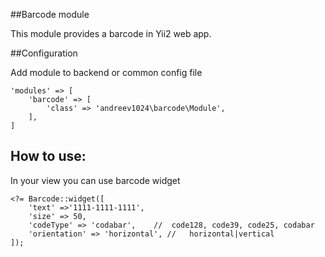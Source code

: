 ##Barcode module

This module provides a barcode in Yii2 web app.

##Configuration

Add module to backend or common config file

```
'modules' => [
    'barcode' => [
        'class' => 'andreev1024\barcode\Module',
    ],
]
```

## How to use:

In your view you can use barcode widget

```
<?= Barcode::widget([
    'text' =>'1111-1111-1111',
    'size' => 50,
    'codeType' => 'codabar',    //  code128, code39, code25, codabar
    'orientation' => 'horizontal', //   horizontal|vertical
]);
```